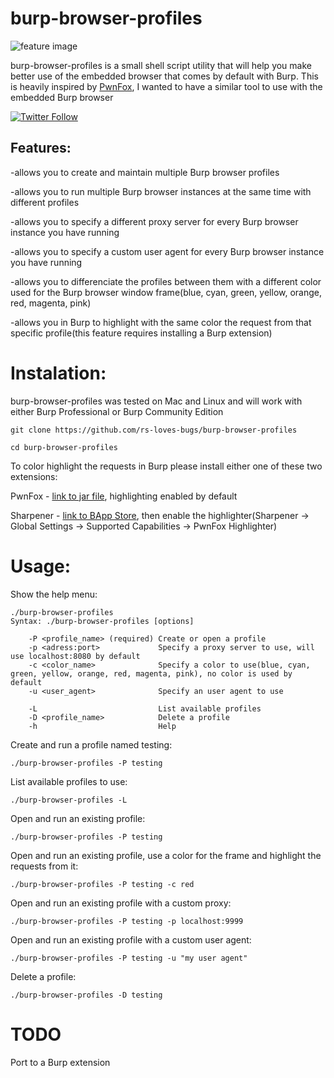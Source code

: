 # burp-browser-profiles

![feature image](https://i.imgur.com/cOAlfyI.png)

burp-browser-profiles is a small shell script utility that will help you make better use of the embedded browser that comes by default with Burp. This is heavily inspired by [PwnFox](https://github.com/yeswehack/PwnFox), I wanted to have a similar tool to use with the embedded Burp browser

[![Twitter Follow](https://img.shields.io/twitter/follow/rs_loves_bugs?style=flat-square)](https://twitter.com/rs_loves_bugs)

## Features:

-allows you to create and maintain multiple Burp browser profiles

-allows you to run multiple Burp browser instances at the same time with different profiles

-allows you to specify a different proxy server for every Burp browser instance you have running

-allows you to specify a custom user agent for every Burp browser instance you have running

-allows you to differenciate the profiles between them with a different color used for the Burp browser window frame(blue, cyan, green, yellow, orange, red, magenta, pink)

-allows you in Burp to highlight with the same color the request from that specific profile(this feature requires installing a Burp extension)

# Instalation:

burp-browser-profiles was tested on Mac and Linux and will work with either Burp Professional or Burp Community Edition

```
git clone https://github.com/rs-loves-bugs/burp-browser-profiles
```
```
cd burp-browser-profiles
```

To color highlight the requests in Burp please install either one of these two extensions:

PwnFox - [link to jar file](https://github.com/yeswehack/PwnFox/releases/download/v1.0.3/PwnFox.jar), highlighting enabled by default

Sharpener - [link to BApp Store](https://portswigger.net/bappstore/3c5025b0e19d419a8f339ee0c30391dd), then enable the highlighter(Sharpener -> Global Settings -> Supported Capabilities -> PwnFox Highlighter)   

# Usage:
Show the help menu:

```
./burp-browser-profiles
Syntax: ./burp-browser-profiles [options]

    -P <profile_name> (required) Create or open a profile
    -p <adress:port>             Specify a proxy server to use, will use localhost:8080 by default
    -c <color_name>              Specify a color to use(blue, cyan, green, yellow, orange, red, magenta, pink), no color is used by default
    -u <user_agent>              Specify an user agent to use

    -L                           List available profiles
    -D <profile_name>            Delete a profile
    -h                           Help
```

Create and run a profile named testing:
```
./burp-browser-profiles -P testing
```

List available profiles to use:
```
./burp-browser-profiles -L
```

Open and run an existing profile:
```
./burp-browser-profiles -P testing
```

Open and run an existing profile, use a color for the frame and highlight the requests from it:
```
./burp-browser-profiles -P testing -c red
```

Open and run an existing profile with a custom proxy:
```
./burp-browser-profiles -P testing -p localhost:9999
```

Open and run an existing profile with a custom user agent:
```
./burp-browser-profiles -P testing -u "my user agent"
```

Delete a profile:
```
./burp-browser-profiles -D testing
```
# TODO

Port to a Burp extension






